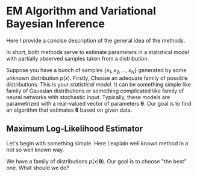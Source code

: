 # EM Algorithm and Variational Bayesian Inference

Here I provide a concise description of the general idea of the methods.

In short, both methods serve to estimate parameters in a statistical model with partially observed samples taken from a distribution.

Suppose you have a bunch of samples $\{x_1, x_2, ..., x_N\}$ generated by some unknown distribution $p(x)$. Firstly, Choose an adequate family of possible distributions. This is your *statistical model*. It can be something simple like family of Gaussian distributions or something complicated like family of neural networks with stochastic input. Typically, these models are parametrized with a real-valued vector of parameters $\mathbf{\theta}$. Our goal is to find an algorithm that estimates $\mathbf{\theta}$ based on given data.

## Maximum Log-Likelihood Estimator

Let's begin with something simple. Here I explain well known method in a not so well known way.

We have a family of distributions $p(x | \mathbf{\theta})$. Our goal is to choose "the best" one. What should we do?
